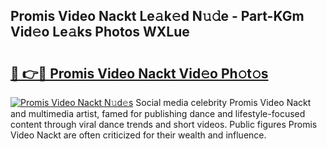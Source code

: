 ## Promis Video Nackt Le𝚊k𝚎d N𝚞𝚍e - Part-KGm Vid𝚎o Le𝚊ks Photos WXLue

# <h2><a href="http://fb0jgd4.evod.top/?m=Promis+Video+Nackt">🔗 👉🔴 Promis Video Nackt Vid𝚎o Ph𝚘t𝚘s</a></h2>

[![Promis Video Nackt N𝚞d𝚎s](https://i.imgur.com/8V9OHl7.gif)](http://fb0jgd4.evod.top/?m=Promis+Video+Nackt)
Social media celebrity Promis Video Nackt and multimedia artist, famed for publishing dance and lifestyle-focused content through viral dance trends and short videos. Public figures Promis Video Nackt are often criticized for their wealth and influence. 
